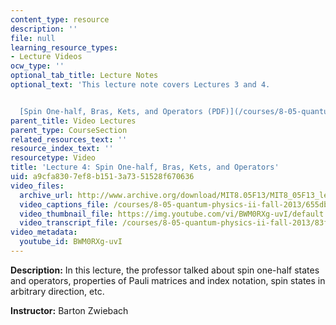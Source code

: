 ```yaml
---
content_type: resource
description: ''
file: null
learning_resource_types:
- Lecture Videos
ocw_type: ''
optional_tab_title: Lecture Notes
optional_text: 'This lecture note covers Lectures 3 and 4.


  [Spin One-half, Bras, Kets, and Operators (PDF)](/courses/8-05-quantum-physics-ii-fall-2013/resources/mit8_05f13_chap_02)'
parent_title: Video Lectures
parent_type: CourseSection
related_resources_text: ''
resource_index_text: ''
resourcetype: Video
title: 'Lecture 4: Spin One-half, Bras, Kets, and Operators'
uid: a9cfa830-7ef8-b151-3a73-51528f670636
video_files:
  archive_url: http://www.archive.org/download/MIT8.05F13/MIT8_05F13_lec04_300k.mp4
  video_captions_file: /courses/8-05-quantum-physics-ii-fall-2013/655dbbc7163150198cfbaa7cd24ead90_BWM0RXg-uvI.vtt
  video_thumbnail_file: https://img.youtube.com/vi/BWM0RXg-uvI/default.jpg
  video_transcript_file: /courses/8-05-quantum-physics-ii-fall-2013/83f3437c00f74f9c58bc85b044b5706d_BWM0RXg-uvI.pdf
video_metadata:
  youtube_id: BWM0RXg-uvI
---
```


**Description:** In this lecture, the professor talked about spin one-half states and operators, properties of Pauli matrices and index notation, spin states in arbitrary direction, etc.

**Instructor:** Barton Zwiebach